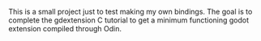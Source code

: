 This is a small project just to test making my own bindings.
The goal is to complete the gdextension C tutorial to get a minimum functioning godot extension compiled through Odin.